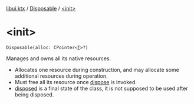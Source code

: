 [libui.ktx](../index.md) / [Disposable](index.md) / [&lt;init&gt;](./-init-.md)

# &lt;init&gt;

`Disposable(alloc: CPointer<`[`T`](index.md#T)`>?)`

Manages and owns all its native resources.

* Allocates one resource during construction,
    and may allocate some additional resources during operation.
* Must free all its resource once [dispose](dispose.md) is invoked.
* [disposed](disposed.md) is a final state of the class, it is not supposed
    to be used after being disposed.
